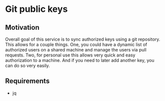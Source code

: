 # Git public keys

## Motivation

Overall goal of this service is to sync authorized keys using a git repository. This allows for a
couple things. One, you could have a dynamic list of authorized users on a shared machine and manage
the users via pull requests. Two, for personal use this allows very quick and easy authorization to
a machine. And if you need to later add another key, you can do so very easily.

## Requirements

- jq
